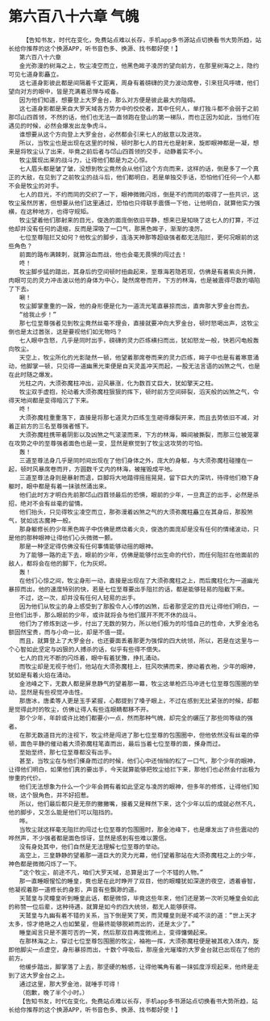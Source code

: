 # 第六百八十六章 气魄
        【告知书友，时代在变化，免费站点难以长存，手机app多书源站点切换看书大势所趋，站长给你推荐的这个换源APP，听书音色多、换源、找书都好使！】
       第六百八十六章
       金光弥漫的树海之上，牧尘凌空而立，他黑色眸子凌厉的望向前方，在那里树海之上，隐约可见七道身影矗立。
       这七道身影彼此都是间隔着千丈距离，周身有着磅礴的灵力波动席卷，引来狂风呼啸，他们望向对方的眼中，皆是充满着忌惮与戒备。
       因为他们知道，想要登上大罗金台，那么对方便是彼此最大的阻碍。
       这七道身影都是来自大罗天域各方势力中的佼佼者，其中任何人，单打独斗都不会弱于之前那邙山四首领，不然的话，他们也无法一直领跑在登山的第一梯队，而也正因为如此，当他们在遇见的时候，必然会爆发出龙争虎斗。
       谁想要从这个方向登上大罗金台，必然都会引来七人的敌意以及进攻。
       所以，当牧尘也是出现在这里的时候，顿时那七人的目光也是射来，旋即眼神都是一凝，想来是将牧尘认了出来，毕竟之前后者与邙山四首领的交手，动静着实不小。
       牧尘展现出来的战斗力，让得他们都是为之心惊。
       七人眉头都是皱了皱，没想到牧尘竟然会从他们这个方向而来，这样的话，倒是多了一个真正的大敌，在见到了之前牧尘的战斗后，他们都明白，若是单独交手话，恐怕他们任何一个人都不会是牧尘的对手。
       七人的目光，不约而同的交织了一下，眼神微微闪烁，倒是不约而同的取得了一些共识，这牧尘虽然厉害，但想要从他们这里通过，恐怕也只得联手震慑一下他，让他明白，就算他实力强横，在这种地方，也得守规矩。
       牧尘望着他们那射来的目光，俊逸的面庞倒依旧平静，想来已是知晓了这七人的打算，不过他却并没有任何的退缩，反而是深吸了一口气，那黑色眸子，渐渐的凌厉。
       七位至尊阻拦又如何？他牧尘的脚步，连洛天神那等超级强者都无法阻拦，更何况眼前的这些角色？
       前面的路布满棘刺，就算浴血而战，他也会毫无畏惧的闯过去！
       咚！
       牧尘脚步猛的踏出，其身后的空间顿时扭曲起来，至尊海若隐若现，仿佛是有着紫炎升腾，肉眼可见的灵力冲击波以他的身体为中心，陡然席卷而开，下方的林海，也是被震得尽数的塌陷了下去。
       唰！
       牧尘脚掌重重的一跺，他的身形便是化为一道流光笔直暴掠而出，直奔那大罗金台而去。
       “给我止步！”
       那七位至尊强者见到牧尘竟然丝毫不理会，直接就要冲向大罗金台，顿时怒喝出声，这牧尘倒也是太过嚣张，这是要视他们如无物吗？
       七人眼中含怒，几乎是同时出手，磅礴的灵力匹练横扫而出，犹如怒龙一般，快若闪电般轰向牧尘。
       天空上，牧尘所化的光影陡然一顿，他望着那席卷而来的灵力匹练，眸子中也是有着寒意涌动，他脚掌一顿，只见得一道幽黑光束便是自天灵盖冲天而起，一股无法言语的凶煞之气，也是在此时随之爆发。
       光柱之内，大须弥魔柱冲出，迎风暴涨，化为数百丈巨大，犹如擎天之柱。
       牧尘双手虚抱，抡动着大须弥魔柱狠狠的挥下，顿时前方空间碎裂，滔天般的凶煞之气，令得天地间都是变得暗沉了下来。
       咚！
       大须弥魔柱重重落下，直接是将那七道灵力匹练生生砸得爆裂开来，而且去势依旧不减，对着正前方的三名至尊强者憾下。
       大须弥魔柱携带着阴影以及凶煞之气滚滚而来，下方的林海，瞬间被撕裂，而那三位被笼罩在攻势之中的至尊强者面色也是一变，显然是察觉到了牧尘这攻势的可怕。
       轰！
       三道至尊法身几乎是同时间出现在了他们身体之外，庞大的身躯，与大须弥魔柱碰撞在一起，顿时风暴席卷而开，方圆数千丈内的林海，被摧毁成平地。
       三道至尊法身则是暴射而退，巨脚将大地踏得摇摇晃晃，留下巨大的深坑，待得他们稳下身躯时，眼中都是有着一抹骇然涌出来。
       他们此时方才明白先前那邙山四首领最后的恐惧，眼前的少年，一旦真正的出手，必然是杀招，绝对不会有丝毫的留情。
       他们抬头，只见得牧尘凌空而立，那弥漫着凶煞之气的大须弥魔柱矗立在其身后，那股煞气，犹如远古魔神一般。
       那身躯修长的少年黑色眸子中仿佛是燃烧着火炎，俊逸的面庞却是没有任何的情绪波动，只是他的那种眼神让得他们心头微微一颤。
       那是一种坚定得仿佛没有任何事情能够动摇的眼神。
       为了能够一路的走下去，眼前的少年，仿佛是能够付出生命的代价，而任何阻拦在他面前的敌人，都将会在他的脚下，化为灰烬。
       轰！
       在他们心惊之间，牧尘身形一动，直接是出现在了大须弥魔柱之上，而后魔柱化为一道幽光暴掠而出，他的速度特别的快，若是七位至尊要出手阻拦的话，都是能够轻易的阻截下来。
       不过，这一次，却并没有任何人轻易的出手。
       因为他们从牧尘的身上感受到了那股令人心悸的凶煞，后者那坚定的目光让得他们明白，一旦他们出手，那么眼前的少年，或许就将会与他们展开不死不休的战斗。
       他们为了修炼到这一步，付出了无数的努力，所以他们极为的珍惜自己的性命，大罗金池名额固然宝贵，而与小命一比，却是不值一提。
       而且，就算登上了大罗金台，也还要面丢着那更为强悍的四大统领，所以，若是在这里与一个心智如此坚定与凶狠的人搏杀的话，似乎有些得不偿失。
       七人的目光不断的闪烁着，眼中有着犹豫，挣扎涌动。
       而牧尘却是无视于他们，他站在大须弥魔柱上，狂风吹拂而来，撩动着衣袍，少年的眼神，犹如是有着火焰在涌动。
       金池峰之下，无数人都是屏息静气的望着那一幕，牧尘这单枪匹马冲进七位至尊包围圈的举动，显然是有些视觉冲击性。
       那唐冰，唐柔等人更是玉手紧握，心都提到了嗓子眼上，不过在感到无比紧张的时候，却都是觉得此时的牧尘，仿佛让得人有些连眼睛都移不开。
       那个少年，年龄或许比她们都要小一点，然而那种气魄，却完全的碾压了那些同等级的强者。
       在那无数道目光的注视下，牧尘终是闯进了那七位至尊的包围圈中，但他依然没有丝毫的停顿，面色平静的催动着大须弥魔柱笔直而出，最后当着七位至尊的面，搽身而过。
       至始至终，那七位至尊都没有出手。
       甚至，当牧尘在与他们搽身而过的时候，他们心中还悄悄的松了一口气，那个少年的眼神，让得他们明白，如果他们真的要出手，今天就算能够把牧尘给拦下来，那他们也必然会付出极为惨重的代价。
       他们无法想象为什么一个少年会拥有着如此坚定与凌厉的眼神，但多年的修炼，让得他们知晓，这个狠角色，并不好招惹。
       所以，他们最后都只是无奈的撇撇嘴，接着又是释然下来，这个少年以后的成就必然不凡，他的脚步，又怎么能是他们可以阻挡的。
       哗。
       当牧尘就这样毫无阻拦的闯过七位至尊的包围圈时，那金池峰下，也是爆发出了许些震动的哗然声，不少强者都是面色惊讶，显然是感到有些难以置信。
       没有身处其中，他们自然是无法理解七位至尊的举动。
       高空上，三皇静静的望着那一道巨大的灵力光幕，他们望着那站在大须弥魔柱之上的少年，神色都是微微闪烁了一下。
       “这个牧尘，前途不凡，咱们大罗天域，总算是出了一个不错的人物。”
       那一直睡眼惺忪的睡皇，竟也是在此时睁开了双目，他的眼瞳犹如深邃的夜空，透着睿智，他凝视着那一道修长的身影，声音有些飘渺的道。
       天鹫皇与灵瞳皇听到睡皇此话，都是微惊，毕竟这些年来，他们还是第一次听见睡皇会如此的称赞一位后辈，这种待遇，就算是如今的四大统领，都无人能够获得。
       天鹫皇与九幽有着不错的关系，当下倒是笑了笑，而灵瞳皇则是不咸不淡的道：“世上天才太多，惊才绝艳之人也如繁星，但最终能够脱颖而出的，还是太少了。”
       睡皇闻言只是不置可否的一笑，然后那双目再度微闭上，变得慵懒起来。
       在那林海之上，穿过七位至尊包围圈的牧尘，袖袍一挥，大须弥魔柱便是被其收入体内，旋即他脚尖一点虚空，身形暴掠而出，十数个呼吸后，那座金光璀璨的大罗金台就已出现在了他的前方。
       他缓步踏出，脚掌落了上去，那坚硬的触感，让得他嘴角有着一抹弧度浮现起来，他终是走到了这大罗金台之上。
       通过这里，那大罗金池，就唾手可得！
       （抱歉，晚了半个小时。）
       【告知书友，时代在变化，免费站点难以长存，手机app多书源站点切换看书大势所趋，站长给你推荐的这个换源APP，听书音色多、换源、找书都好使！】